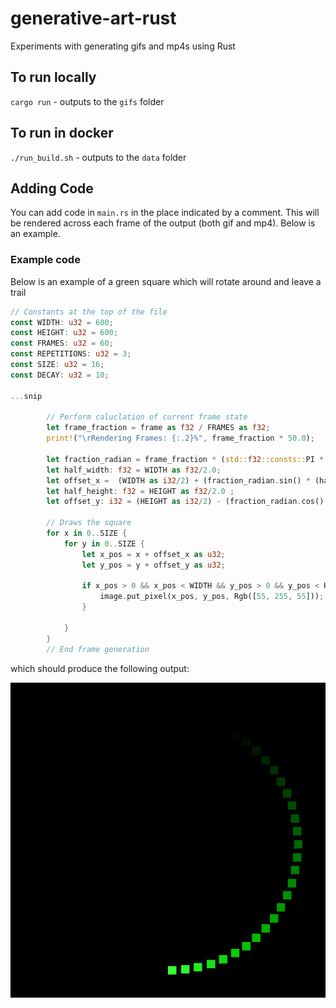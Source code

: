 # generative-art-rust
Experiments with generating gifs and mp4s using Rust

## To run locally
`cargo run` - outputs to the `gifs` folder

## To run in docker
`./run_build.sh` - outputs to the `data` folder

## Adding Code
You can add code in `main.rs` in the place indicated by a comment. This will be 
rendered across each frame of the output (both gif and mp4). Below is an example.

### Example code
Below is an example of a green square which will rotate around and leave a trail

```rust
// Constants at the top of the file
const WIDTH: u32 = 600;
const HEIGHT: u32 = 600;
const FRAMES: u32 = 60;
const REPETITIONS: u32 = 3;
const SIZE: u32 = 16;
const DECAY: u32 = 10;

...snip

        // Perform caluclation of current frame state
        let frame_fraction = frame as f32 / FRAMES as f32;
        print!("\rRendering Frames: {:.2}%", frame_fraction * 50.0);
        
        let fraction_radian = frame_fraction * (std::f32::consts::PI * 2.0);
        let half_width: f32 = WIDTH as f32/2.0;
        let offset_x =  (WIDTH as i32/2) + (fraction_radian.sin() * (half_width * 0.8)) as i32;
        let half_height: f32 = HEIGHT as f32/2.0 ;
        let offset_y: i32 = (HEIGHT as i32/2) - (fraction_radian.cos() * (half_height * 0.8)) as i32;
        
        // Draws the square
        for x in 0..SIZE {
            for y in 0..SIZE {
                let x_pos = x + offset_x as u32;
                let y_pos = y + offset_y as u32;

                if x_pos > 0 && x_pos < WIDTH && y_pos > 0 && y_pos < HEIGHT {
                    image.put_pixel(x_pos, y_pos, Rgb([55, 255, 55]));
                }
            
            }
        }
        // End frame generation

```

which should produce the following output:

![Example output rotating green square](docs/green_cycle_clockwise.gif)